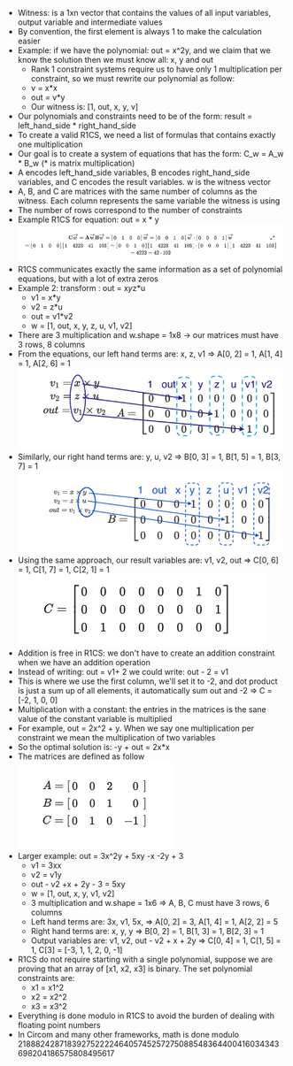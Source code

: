 - Witness: is a 1xn vector that contains the values of all input variables, output variable and intermediate values
- By convention, the first element is always 1 to make the calculation easier
- Example: if we have the polynomial: out = x^2y, and we claim that we know the solution then we must know all: x, y and out
    - Rank 1 constraint systems require us to have only 1 multiplication per constraint, so we must rewrite our polynomial as follow:
    - v = x*x
    - out = v*y
    - Our witness is: [1, out, x, y, v]
- Our polynomials and constraints need to be of the form: result = left_hand_side * right_hand_side
- To create a valid R1CS, we need a list of formulas that contains exactly one multiplication
- Our goal is to create a system of equations that has the form: C_w = A_w * B_w (* is matrix multiplication)
- A encodes left_hand_side variables, B encodes right_hand_side variables, and C encodes the result variables. w is the witness vector
- A, B, and C are matrices with the same number of columns as the witness. Each column represents the same variable the witness is using
- The number of rows correspond to the number of constraints
- Example R1CS for equation: out = x * y
![img_8.png](img_8.png)
- R1CS communicates exactly the same information as a set of polynomial equations, but with a lot of extra zeros
- Example 2: transform : out = x*y*z*u
  - v1 = x*y
  - v2 = z*u
  - out = v1*v2
  - w = [1, out, x, y, z, u, v1, v2]
- There are 3 multiplication and w.shape = 1x8 -> our matrices must have 3 rows, 8 columns
- From the equations, our left hand terms are: x, z, v1 => A[0, 2] = 1, A[1, 4] = 1, A[2, 6] = 1
![img_9.png](img_9.png)
- Similarly, our right hand terms are: y, u, v2 => B[0, 3] = 1, B[1, 5] = 1, B[3, 7] = 1
![img_10.png](img_10.png)
- Using the same approach, our result variables are: v1, v2, out => C[0, 6] = 1, C[1, 7] = 1, C[2, 1] = 1
![img_11.png](img_11.png)
- Addition is free in R1CS: we don't have to create an addition constraint when we have an addition operation
- Instead of writing: out = v1+ 2 we could write: out - 2 = v1
- This is where we use the first column, we'll set it to -2, and dot product is just a sum up of all elements, it automatically
  sum out and -2 => C = [-2, 1, 0, 0]
- Multiplication with a constant: the entries in the matrices is the sane value of the constant variable is multiplied
- For example, out = 2x^2 + y. When we say one multiplication per constraint we mean the multiplication of two variables
- So the optimal solution is: -y + out = 2x*x
- The matrices are defined as follow
![img_12.png](img_12.png)
- Larger example: out = 3x^2y + 5xy -x -2y + 3
  - v1 = 3xx
  - v2 = v1y
  - out - v2 +x + 2y - 3 = 5xy
  - w = [1, out, x, y, v1, v2]
  - 3 multiplication and w.shape = 1x6 => A, B, C must have 3 rows, 6 columns
  - Left hand terms are: 3x, v1, 5x, => A[0, 2] = 3, A[1, 4] = 1, A[2, 2] = 5
  - Right hand terms are: x, y, y => B[0, 2] = 1, B[1, 3] = 1, B[2, 3] = 1
  - Output variables are: v1, v2, out - v2 + x + 2y => C[0, 4] = 1, C[1, 5] = 1, C[3] = [-3, 1, 1, 2, 0, -1]
- R1CS do not require starting with a single polynomial, suppose we are proving that an array of [x1, x2, x3] is binary. The set polynomial constraints are: 
  - x1 = x1^2
  - x2 = x2^2
  - x3 = x3^2
- Everything is done modulo in R1CS to avoid the burden of dealing with floating point numbers
- In Circom and many other frameworks, math is done modulo 21888242871839275222246405745257275088548364400416034343698204186575808495617
